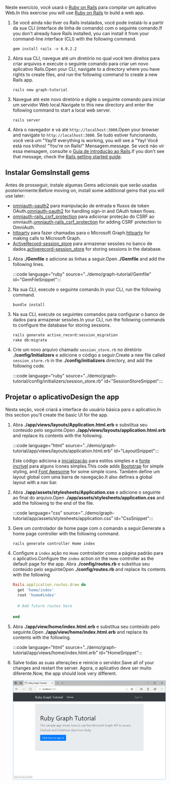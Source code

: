 <!-- markdownlint-disable MD002 MD041 -->

<span data-ttu-id="d7f9c-101">Neste exercício, você usará o [Ruby on Rails](https://rubyonrails.org/) para compilar um aplicativo Web.</span><span class="sxs-lookup"><span data-stu-id="d7f9c-101">In this exercise you will use [Ruby on Rails](https://rubyonrails.org/) to build a web app.</span></span>

1. <span data-ttu-id="d7f9c-102">Se você ainda não tiver os Rails instalados, você pode instalá-lo a partir da sua CLI (interface de linha de comando) com o seguinte comando.</span><span class="sxs-lookup"><span data-stu-id="d7f9c-102">If you don't already have Rails installed, you can install it from your command-line interface (CLI) with the following command.</span></span>

    ```Shell
    gem install rails -v 6.0.2.2
    ```

1. <span data-ttu-id="d7f9c-103">Abra sua CLI, navegue até um diretório no qual você tem direitos para criar arquivos e execute o seguinte comando para criar um novo aplicativo Rails.</span><span class="sxs-lookup"><span data-stu-id="d7f9c-103">Open your CLI, navigate to a directory where you have rights to create files, and run the following command to create a new Rails app.</span></span>

    ```Shell
    rails new graph-tutorial
    ```

1. <span data-ttu-id="d7f9c-104">Navegue até este novo diretório e digite o seguinte comando para iniciar um servidor Web local.</span><span class="sxs-lookup"><span data-stu-id="d7f9c-104">Navigate to this new directory and enter the following command to start a local web server.</span></span>

    ```Shell
    rails server
    ```

1. <span data-ttu-id="d7f9c-105">Abra o navegador e vá até `http://localhost:3000`.</span><span class="sxs-lookup"><span data-stu-id="d7f9c-105">Open your browser and navigate to `http://localhost:3000`.</span></span> <span data-ttu-id="d7f9c-106">Se tudo estiver funcionando, você verá um "Yay!</span><span class="sxs-lookup"><span data-stu-id="d7f9c-106">If everything is working, you will see a "Yay!</span></span> <span data-ttu-id="d7f9c-107">Você está nos trilhos! "</span><span class="sxs-lookup"><span data-stu-id="d7f9c-107">You're on Rails!"</span></span> <span data-ttu-id="d7f9c-108">Mensagem.</span><span class="sxs-lookup"><span data-stu-id="d7f9c-108">message.</span></span> <span data-ttu-id="d7f9c-109">Se você não vir essa mensagem, consulte o [Guia de introdução ao Rails](http://guides.rubyonrails.org/).</span><span class="sxs-lookup"><span data-stu-id="d7f9c-109">If you don't see that message, check the [Rails getting started guide](http://guides.rubyonrails.org/).</span></span>

## <a name="install-gems"></a><span data-ttu-id="d7f9c-110">Instalar Gems</span><span class="sxs-lookup"><span data-stu-id="d7f9c-110">Install gems</span></span>

<span data-ttu-id="d7f9c-111">Antes de prosseguir, instale algumas Gems adicionais que serão usadas posteriormente:</span><span class="sxs-lookup"><span data-stu-id="d7f9c-111">Before moving on, install some additional gems that you will use later:</span></span>

- <span data-ttu-id="d7f9c-112">[omniauth-oauth2](https://github.com/omniauth/omniauth-oauth2) para manipulação de entrada e fluxos de token OAuth.</span><span class="sxs-lookup"><span data-stu-id="d7f9c-112">[omniauth-oauth2](https://github.com/omniauth/omniauth-oauth2) for handling sign-in and OAuth token flows.</span></span>
- <span data-ttu-id="d7f9c-113">[omniauth-rails_csrf_protection](https://github.com/cookpad/omniauth-rails_csrf_protection) para adicionar proteção do CSRF ao omniauth.</span><span class="sxs-lookup"><span data-stu-id="d7f9c-113">[omniauth-rails_csrf_protection](https://github.com/cookpad/omniauth-rails_csrf_protection) for adding CSRF protection to OmniAuth.</span></span>
- <span data-ttu-id="d7f9c-114">[httparty](https://github.com/jnunemaker/httparty) para fazer chamadas para o Microsoft Graph.</span><span class="sxs-lookup"><span data-stu-id="d7f9c-114">[httparty](https://github.com/jnunemaker/httparty) for making calls to Microsoft Graph.</span></span>
- <span data-ttu-id="d7f9c-115">[ActiveRecord-session_store](https://github.com/rails/activerecord-session_store) para armazenar sessões no banco de dados.</span><span class="sxs-lookup"><span data-stu-id="d7f9c-115">[activerecord-session_store](https://github.com/rails/activerecord-session_store) for storing sessions in the database.</span></span>

1. <span data-ttu-id="d7f9c-116">Abra **./Gemfile** e adicione as linhas a seguir.</span><span class="sxs-lookup"><span data-stu-id="d7f9c-116">Open **./Gemfile** and add the following lines.</span></span>

    :::code language="ruby" source="../demo/graph-tutorial/Gemfile" id="GemFileSnippet":::

1. <span data-ttu-id="d7f9c-117">Na sua CLI, execute o seguinte comando.</span><span class="sxs-lookup"><span data-stu-id="d7f9c-117">In your CLI, run the following command.</span></span>

    ```Shell
    bundle install
    ```

1. <span data-ttu-id="d7f9c-118">Na sua CLI, execute os seguintes comandos para configurar o banco de dados para armazenar sessões.</span><span class="sxs-lookup"><span data-stu-id="d7f9c-118">In your CLI, run the following commands to configure the database for storing sessions.</span></span>

    ```Shell
    rails generate active_record:session_migration
    rake db:migrate
    ```

1. <span data-ttu-id="d7f9c-119">Crie um novo arquivo chamado `session_store.rb` no diretório **./config/Initializers** e adicione o código a seguir.</span><span class="sxs-lookup"><span data-stu-id="d7f9c-119">Create a new file called `session_store.rb` in the **./config/initializers** directory, and add the following code.</span></span>

    :::code language="ruby" source="../demo/graph-tutorial/config/initializers/session_store.rb" id="SessionStoreSnippet":::

## <a name="design-the-app"></a><span data-ttu-id="d7f9c-120">Projetar o aplicativo</span><span class="sxs-lookup"><span data-stu-id="d7f9c-120">Design the app</span></span>

<span data-ttu-id="d7f9c-121">Nesta seção, você criará a interface do usuário básica para o aplicativo.</span><span class="sxs-lookup"><span data-stu-id="d7f9c-121">In this section you'll create the basic UI for the app.</span></span>

1. <span data-ttu-id="d7f9c-122">Abra **./app/views/layouts/Application.html.erb** e substitua seu conteúdo pelo seguinte.</span><span class="sxs-lookup"><span data-stu-id="d7f9c-122">Open **./app/views/layouts/application.html.erb** and replace its contents with the following.</span></span>

    :::code language="html" source="../demo/graph-tutorial/app/views/layouts/application.html.erb" id="LayoutSnippet":::

    <span data-ttu-id="d7f9c-123">Este código adiciona a [inicialização](http://getbootstrap.com/) para estilos simples e a [fonte incrível](https://fontawesome.com/) para alguns ícones simples.</span><span class="sxs-lookup"><span data-stu-id="d7f9c-123">This code adds [Bootstrap](http://getbootstrap.com/) for simple styling, and [Font Awesome](https://fontawesome.com/) for some simple icons.</span></span> <span data-ttu-id="d7f9c-124">Também define um layout global com uma barra de navegação.</span><span class="sxs-lookup"><span data-stu-id="d7f9c-124">It also defines a global layout with a nav bar.</span></span>

1. <span data-ttu-id="d7f9c-125">Abra **./app/assets/stylesheets/Application.css** e adicione o seguinte ao final do arquivo.</span><span class="sxs-lookup"><span data-stu-id="d7f9c-125">Open **./app/assets/stylesheets/application.css** and add the following to the end of the file.</span></span>

    :::code language="css" source="../demo/graph-tutorial/app/assets/stylesheets/application.css" id="CssSnippet":::

1. <span data-ttu-id="d7f9c-126">Gere um controlador de home page com o comando a seguir.</span><span class="sxs-lookup"><span data-stu-id="d7f9c-126">Generate a home page controller with the following command.</span></span>

    ```Shell
    rails generate controller Home index
    ```

1. <span data-ttu-id="d7f9c-127">Configure a `index` ação no `Home` controlador como a página padrão para o aplicativo.</span><span class="sxs-lookup"><span data-stu-id="d7f9c-127">Configure the `index` action on the `Home` controller as the default page for the app.</span></span> <span data-ttu-id="d7f9c-128">Abra **./config/routes.rb** e substitua seu conteúdo pelo seguinte</span><span class="sxs-lookup"><span data-stu-id="d7f9c-128">Open **./config/routes.rb** and replace its contents with the following</span></span>

    ```ruby
    Rails.application.routes.draw do
      get 'home/index'
      root 'home#index'

      # Add future routes here

    end
    ```

1. <span data-ttu-id="d7f9c-129">Abra **./app/view/home/index.html.erb** e substitua seu conteúdo pelo seguinte.</span><span class="sxs-lookup"><span data-stu-id="d7f9c-129">Open **./app/view/home/index.html.erb** and replace its contents with the following.</span></span>

    :::code language="html" source="../demo/graph-tutorial/app/views/home/index.html.erb" id="HomeSnippet":::

1. <span data-ttu-id="d7f9c-130">Salve todas as suas alterações e reinicie o servidor.</span><span class="sxs-lookup"><span data-stu-id="d7f9c-130">Save all of your changes and restart the server.</span></span> <span data-ttu-id="d7f9c-131">Agora, o aplicativo deve ser muito diferente.</span><span class="sxs-lookup"><span data-stu-id="d7f9c-131">Now, the app should look very different.</span></span>

    ![Uma captura de tela da página inicial reprojetada](./images/create-app-01.png)
